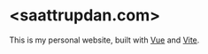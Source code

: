 # <saattrupdan.com>

This is my personal website, built with [Vue](https://vuejs.org/) and
[Vite](https://vitejs.dev/).
